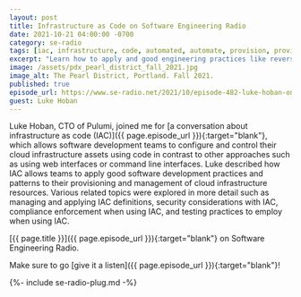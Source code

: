 ```yaml
---
layout: post
title: Infrastructure as Code on Software Engineering Radio
date: 2021-10-21 04:00:00 -0700
category: se-radio
tags: [iac, infrastructure, code, automated, automate, provision, provisioning, cloud]
excerpt: "Learn how to apply and good engineering practices like reversibility and automation to your Dev Ops and resource provisioning processes with Infrastructure as Code."
image: /assets/pdx_pearl_district_fall_2021.jpg
image_alt: The Pearl District, Portland. Fall 2021.
published: true
episode_url: https://www.se-radio.net/2021/10/episode-482-luke-hoban-on-infrastructure-as-code/
guest: Luke Hoban
---
```


Luke Hoban, CTO of Pulumi, joined me for [a conversation about infrastructure as code (IAC)]({{ page.episode_url }}){:target="blank"}, which allows software development teams to configure and control their cloud infrastructure assets using code in contrast to other approaches such as using web interfaces or command line interfaces. Luke described how IAC allows teams to apply good software development practices and patterns to their provisioning and management of cloud infrastructure resources. Various related topics were explored in more detail such as managing and applying IAC definitions, security considerations with IAC, compliance enforcement when using IAC, and testing practices to employ when using IAC.

[{{ page.title }}]({{ page.episode_url }}){:target="blank"} on Software Engineering Radio.

Make sure to go [give it a listen]({{ page.episode_url }}){:target="blank"}!

{%- include se-radio-plug.md -%}

